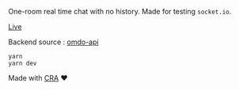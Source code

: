 One-room real time chat with no history. Made for testing `socket.io`.

[Live](https://sthobis.github.io/omdo-web)

Backend source : [omdo-api](https://github.com/sthobis/omdo-api)

```
yarn
yarn dev
```

Made with [CRA](https://github.com/facebook/create-react-app) ❤️
